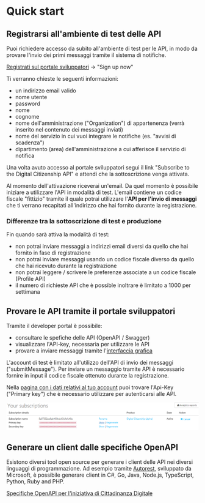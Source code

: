# Quick start

## Registrarsi all'ambiente di test delle API

Puoi richiedere accesso da subito all'ambiente di test per le API,
in modo da provare l'invio dei primi messaggi tramite il sistema di notifiche.

[Registrati sul portale sviluppatori](https://agid-apim-prod.portal.azure-api.net) -> "Sign up now"

Ti verranno chieste le seguenti informazioni:

- un indirizzo email valido
- nome utente
- password
- nome
- cognome
- nome dell'amministrazione ("Organization") di appartenenza (verrà inserito nel contenuto dei messaggi inviati)
- nome del servizio in cui vuoi integrare le notifiche (es. "avvisi di scadenza")
- dipartimento (area) dell'amministrazione a cui afferisce il servizio di notifica

Una volta avuto accesso al portale sviluppatori segui il link
"Subscribe to the Digital Citizenship API" e attendi
che la sottoscrizione venga attivata.

Al momento dell'attivazione riceverai un'email.
Da quel momento è possibile iniziare a utilizzare l'API in modalità di test.
L'email contiene un codice fiscale "fittizio" tramite il quale potrai utilizzare
l'**API per l'invio di messaggi** che ti verrano recapitati all'indirizzo
che hai fornito durante la registrazione.

### Differenze tra la sottoscrizione di test e produzione

Fin quando sarà attiva la modalità di test:

- non potrai inviare messaggi a indirizzi email diversi da quello che hai fornito in fase di registrazione
- non potrai inviare messaggi usando un codice fiscale diverso da quello che hai ricevuto durante la registrazione
- non potrai leggere / scrivere le preferenze associate a un codice fiscale (Profile API)
- il numero di richieste API che è possible inoltrare è limitato a 1000 per settimana

## Provare le API tramite il portale sviluppatori

Tramite il developer portal è possibile:

- consultare le spefiche delle API (OpenAPI / Swagger)
- visualizzare l'API-key, necessaria per utilizzare le API
- provare a inviare messaggi tramite l'[interfaccia grafica](https://agid-apim-prod.portal.azure-api.net/docs/services/digital-citizenship-api)

L'account di test è limitato all'utilizzo dell'API di invio dei messaggi ("submitMessage").
Per inviare un messaggio tramite API è necessario fornire in input il 
codice fiscale ottenuto durante la registrazione.

Nella [pagina con i dati relativi al tuo account](https://agid-apim-prod.portal.azure-api.net/developer)
puoi trovare l'Api-Key ("Primary key") che è necessario utilizzare per autenticarsi alle API.

![sign-up](assets/3-apikey.PNG)

## Generare un client dalle specifiche OpenAPI

Esistono diversi tool open source per generare i client delle API nei diversi linguaggi
di programmazione. Ad esempio tramite [Autorest](https://github.com/Azure/autorest), sviluppato da Microsoft,
è possibile generare client in C#, Go, Java, Node.js, TypeScript, Python, Ruby and PHP.

[Specifiche OpenAPI per l'iniziativa di Cittadinanza Digitale](https://agid-apim-prod.portal.azure-api.net/docs/services/digital-citizenship-api/export?DocumentFormat=Swagger)
